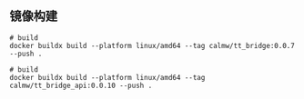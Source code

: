 ## 镜像构建

``` shell
# build 
docker buildx build --platform linux/amd64 --tag calmw/tt_bridge:0.0.7 --push .
```

``` shell
# build 
docker buildx build --platform linux/amd64 --tag calmw/tt_bridge_api:0.0.10 --push .
```

